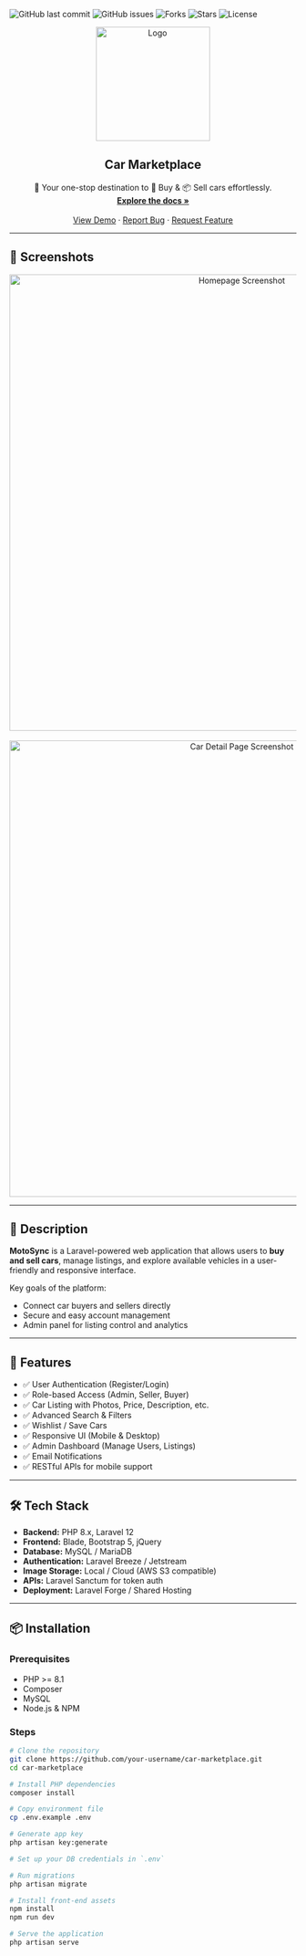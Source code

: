 <!-- PROJECT SHIELD BADGES -->
![GitHub last commit](https://img.shields.io/github/last-commit/your-username/car-marketplace)
![GitHub issues](https://img.shields.io/github/issues/your-username/car-marketplace)
![Forks](https://img.shields.io/github/forks/your-username/car-marketplace?style=social)
![Stars](https://img.shields.io/github/stars/your-username/car-marketplace?style=social)
![License](https://img.shields.io/github/license/your-username/car-marketplace)

<!-- PROJECT LOGO -->
<p align="center">
  <img src="https://your-image-url.com/logo.png" alt="Logo" width="200">
  <h2 align="center">Car Marketplace</h2>
  <p align="center">
    🚗 Your one-stop destination to 🛒 Buy & 📦 Sell cars effortlessly.
    <br />
    <a href="https://github.com/your-username/car-marketplace"><strong>Explore the docs »</strong></a>
    <br />
    <br />
    <a href="https://car-marketplace-demo.com">View Demo</a>
    ·
    <a href="https://github.com/your-username/car-marketplace/issues">Report Bug</a>
    ·
    <a href="https://github.com/your-username/car-marketplace/issues">Request Feature</a>
  </p>
</p>

---

## 📸 Screenshots

<div align="center">
  <img src="https://your-image-url.com/screenshot1.png" width="800" alt="Homepage Screenshot">
  <br><br>
  <img src="https://your-image-url.com/screenshot2.png" width="800" alt="Car Detail Page Screenshot">
</div>

---

## 📝 Description

**MotoSync** is a Laravel-powered web application that allows users to **buy and sell cars**, manage listings, and explore available vehicles in a user-friendly and responsive interface.

Key goals of the platform:
- Connect car buyers and sellers directly
- Secure and easy account management
- Admin panel for listing control and analytics

---

## 🚀 Features

- ✅ User Authentication (Register/Login)
- ✅ Role-based Access (Admin, Seller, Buyer)
- ✅ Car Listing with Photos, Price, Description, etc.
- ✅ Advanced Search & Filters
- ✅ Wishlist / Save Cars
- ✅ Responsive UI (Mobile & Desktop)
- ✅ Admin Dashboard (Manage Users, Listings)
- ✅ Email Notifications
- ✅ RESTful APIs for mobile support

---

## 🛠️ Tech Stack

- **Backend:** PHP 8.x, Laravel 12
- **Frontend:** Blade, Bootstrap 5, jQuery
- **Database:** MySQL / MariaDB
- **Authentication:** Laravel Breeze / Jetstream
- **Image Storage:** Local / Cloud (AWS S3 compatible)
- **APIs:** Laravel Sanctum for token auth
- **Deployment:** Laravel Forge / Shared Hosting

---

## 📦 Installation

### Prerequisites

- PHP >= 8.1
- Composer
- MySQL
- Node.js & NPM

### Steps

```bash
# Clone the repository
git clone https://github.com/your-username/car-marketplace.git
cd car-marketplace

# Install PHP dependencies
composer install

# Copy environment file
cp .env.example .env

# Generate app key
php artisan key:generate

# Set up your DB credentials in `.env`

# Run migrations
php artisan migrate

# Install front-end assets
npm install
npm run dev

# Serve the application
php artisan serve
